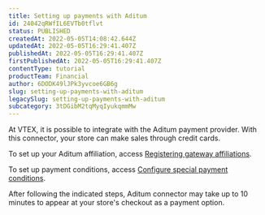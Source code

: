 ```yaml
---
title: Setting up payments with Aditum
id: 24042qRWfIL6EVTb0tflvt
status: PUBLISHED
createdAt: 2022-05-05T14:08:42.644Z
updatedAt: 2022-05-05T16:29:41.407Z
publishedAt: 2022-05-05T16:29:41.407Z
firstPublishedAt: 2022-05-05T16:29:41.407Z
contentType: tutorial
productTeam: Financial
author: 6DODK49lJPk3yvcoe6GB6g
slug: setting-up-payments-with-aditum
legacySlug: setting-up-payments-with-aditum
subcategory: 3tDGibM2tqMyqIyukqmmMw
---
```


At VTEX, it is possible to integrate with the Aditum payment provider. With this connector, your store can make sales through credit cards.

To set up your Aditum affiliation, access [Registering gateway affiliations](https://help.vtex.com/en/tutorial/afiliacoes-de-gateway--tutorials_444#).

To set up payment conditions, access [Configure special payment conditions](https://help.vtex.com/en/tutorial/condicoes-de-pagamento).

After following the indicated steps, Aditum connector may take up to 10 minutes to appear at your store's checkout as a payment option.
